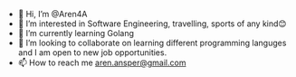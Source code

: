 - 👋 Hi, I’m @Aren4A
- 👀 I’m interested in Software Engineering, travelling, sports of any kind😊
- 🌱 I’m currently learning Golang
- 💞️ I’m looking to collaborate on learning different programming languges and I am open to new job opportunities.
- 📫 How to reach me aren.ansper@gmail.com

<!---
Aren4A/Aren4A is a ✨ special ✨ repository because its `README.md` (this file) appears on your GitHub profile.
You can click the Preview link to take a look at your changes.
--->
